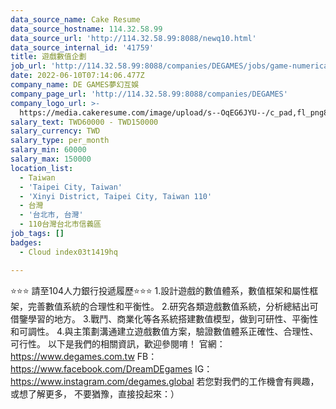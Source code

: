 ```yaml
---
data_source_name: Cake Resume
data_source_hostname: 114.32.58.99
data_source_url: 'http://114.32.58.99:8088/newq10.html'
data_source_internal_id: '41759'
title: 遊戲數值企劃
job_url: 'http://114.32.58.99:8088/companies/DEGAMES/jobs/game-numerical-planning-420d42'
date: 2022-06-10T07:14:06.477Z
company_name: DE GAMES夢幻互娛
company_page_url: 'http://114.32.58.99:8088/companies/DEGAMES'
company_logo_url: >-
  https://media.cakeresume.com/image/upload/s--OqEG6JYU--/c_pad,fl_png8,h_200,w_200/v1652778525/sn4tgvofpnpmez769sad.png
salary_text: TWD60000 - TWD150000
salary_currency: TWD
salary_type: per_month
salary_min: 60000
salary_max: 150000
location_list:
  - Taiwan
  - 'Taipei City, Taiwan'
  - 'Xinyi District, Taipei City, Taiwan 110'
  - 台灣
  - '台北市, 台灣'
  - 110台灣台北市信義區
job_tags: []
badges:
  - Cloud index03t1419hq

---
```


⭐️⭐️⭐️ 請至104人力銀行投遞履歷⭐️⭐️⭐️ 1.設計遊戲的數值體系，數值框架和屬性框架，完善數值系統的合理性和平衡性。 2.研究各類遊戲數值系統，分析總結出可借鑒學習的地方。 3.戰鬥、商業化等各系統搭建數值模型，做到可研性、平衡性和可調性。 4.與主策劃溝通建立遊戲數值方案，驗證數值體系正確性、合理性、可行性。 以下是我們的相關資訊，歡迎參閱唷！ 官網：https://www.degames.com.tw FB：https://www.facebook.com/DreamDEgames IG：https://www.instagram.com/degames.global 若您對我們的工作機會有興趣，或想了解更多， 不要猶豫，直接投起來：）
